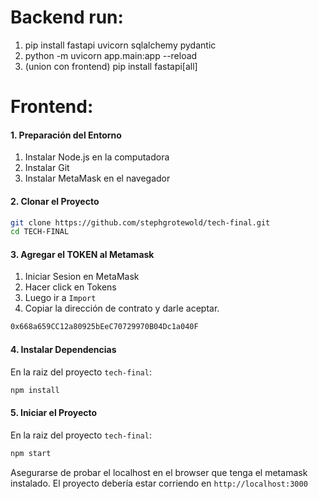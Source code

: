 # Backend run:

1. pip install fastapi uvicorn sqlalchemy pydantic
2. python -m uvicorn app.main:app --reload
3. (union con frontend) pip install fastapi[all]


# Frontend:
#### 1. Preparación del Entorno
1. Instalar Node.js en la computadora
2. Instalar Git
3. Instalar MetaMask en el navegador

#### 2. Clonar el Proyecto
```bash
git clone https://github.com/stephgrotewold/tech-final.git
cd TECH-FINAL
```
#### 3. Agregar el TOKEN al Metamask
1. Iniciar Sesion en MetaMask
2. Hacer click en Tokens
3. Luego ir a  `Import`
4. Copiar la dirección de contrato y darle aceptar.
```bash
0x668a659CC12a80925bEeC70729970B04Dc1a040F
```
#### 4. Instalar Dependencias
En la raiz del proyecto `tech-final`:
```bash
npm install
```
#### 5. Iniciar el Proyecto
En la raiz del proyecto `tech-final`:
```bash
npm start
```
Asegurarse de probar el localhost en el browser que tenga el metamask instalado. 
El proyecto debería estar corriendo en `http://localhost:3000`
